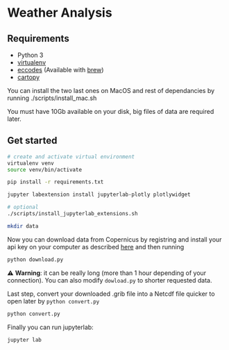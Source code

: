 # Weather Analysis

## Requirements

* Python 3
* [virtualenv](https://virtualenv.pypa.io/en/latest/installation.html)
* [eccodes](https://confluence.ecmwf.int/display/ECC/ecCodes+installation) (Available with [brew](https://brew.sh/))
* [cartopy](https://scitools.org.uk/cartopy/docs/latest/installing.html#installing)

You can install the two last ones on MacOS and rest of dependancies by running ./scripts/install_mac.sh

You must have 10Gb available on your disk, big files of data are required later.

## Get started

```bash
# create and activate virtual environment
virtualenv venv 
source venv/bin/activate

pip install -r requirements.txt

jupyter labextension install jupyterlab-plotly plotlywidget

# optional
./scripts/install_jupyterlab_extensions.sh

mkdir data
```


Now you can download data from Copernicus by registring and install your api key on your computer as described [here](https://cds.climate.copernicus.eu/api-how-to) and then running 
```bash
python download.py
```

⚠️ **Warning**: it can be really long (more than 1 hour depending of your connection). You can also modify `dowload.py` to shorter requested data.

Last step, convert your downloaded .grib file into a Netcdf file quicker to open later by `python convert.py`
```bash
python convert.py
```

Finally you can run jupyterlab:
```bash
jupyter lab
```